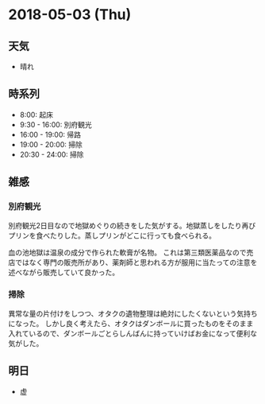 # 2018-05-03 (Thu)

## 天気

- 晴れ

## 時系列

- 8:00: 起床
- 9:30 - 16:00: 別府観光
- 16:00 - 19:00: 帰路
- 19:00 - 20:00: 掃除
- 20:30 - 24:00: 掃除

## 雑感

### 別府観光

別府観光2日目なので地獄めぐりの続きをした気がする。地獄蒸しをしたり再びプリンを食べたりした。蒸しプリンがどこに行っても食べられる。

血の池地獄は温泉の成分で作られた軟膏が名物。
これは第三類医薬品なので売店ではなく専門の販売所があり、薬剤師と思われる方が服用に当たっての注意を述べながら販売していて良かった。

### 掃除

異常な量の片付けをしつつ、オタクの遺物整理は絶対にしたくないという気持ちになった。
しかし良く考えたら、オタクはダンボールに買ったものをそのまま入れているので、ダンボールごとらしんばんに持っていけばお金になって便利な気がした。

## 明日

- 虚
